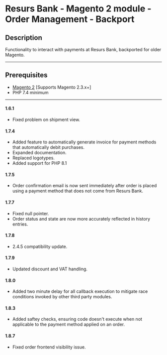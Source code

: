 # Resurs Bank - Magento 2 module - Order Management - Backport

## Description

Functionality to interact with payments at Resurs Bank, backported for older Magento.

---

## Prerequisites

* [Magento 2](https://devdocs.magento.com/guides/v2.4/install-gde/bk-install-guide.html) [Supports Magento 2.3.x+]
* PHP 7.4 minimum

---

#### 1.6.1

* Fixed problem on shipment view.

#### 1.7.4

* Added feature to automatically generate invoice for payment methods that automatically debit purchases.
* Expanded documentation.
* Replaced logotypes.
* Added support for PHP 8.1

#### 1.7.5

* Order confirmation email is now sent immediately after order is placed using a payment method that does not come from Resurs Bank.

#### 1.7.7

* Fixed null pointer.
* Order status and state are now more accurately reflected in history entries.

#### 1.7.8

* 2.4.5 compatibility update.

#### 1.7.9

* Updated discount and VAT handling.

#### 1.8.0

* Added two minute delay for all callback execution to mitigate race conditions invoked by other third party modules.

#### 1.8.3

* Added saftey checks, ensuring code doesn't execute when not applicable to the payment method applied on an order.

#### 1.8.7

* Fixed order frontend visibility issue.
